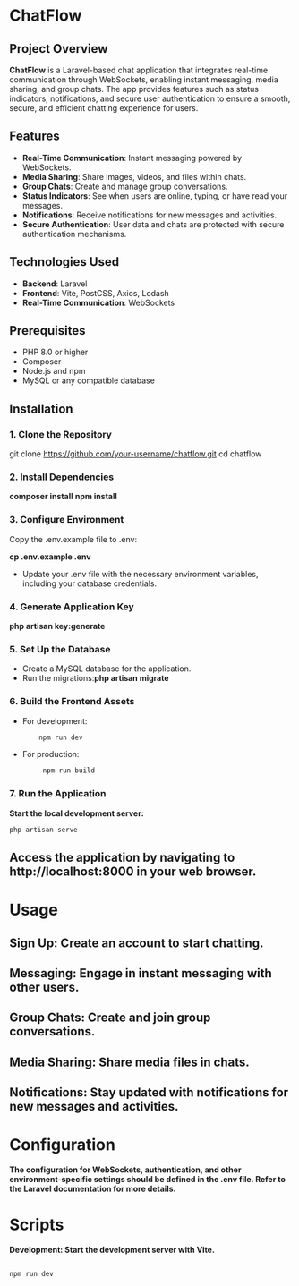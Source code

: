 # ChatFlow

## Project Overview

**ChatFlow** is a Laravel-based chat application that integrates real-time communication through WebSockets, enabling instant messaging, media sharing, and group chats. The app provides features such as status indicators, notifications, and secure user authentication to ensure a smooth, secure, and efficient chatting experience for users.

## Features

- **Real-Time Communication**: Instant messaging powered by WebSockets.
- **Media Sharing**: Share images, videos, and files within chats.
- **Group Chats**: Create and manage group conversations.
- **Status Indicators**: See when users are online, typing, or have read your messages.
- **Notifications**: Receive notifications for new messages and activities.
- **Secure Authentication**: User data and chats are protected with secure authentication mechanisms.

## Technologies Used

- **Backend**: Laravel
- **Frontend**: Vite, PostCSS, Axios, Lodash
- **Real-Time Communication**: WebSockets

## Prerequisites

- PHP 8.0 or higher
- Composer
- Node.js and npm
- MySQL or any compatible database


## Installation

### 1. Clone the Repository

git clone https://github.com/your-username/chatflow.git
cd chatflow


### 2. Install Dependencies

**composer install**
**npm install**

### 3. Configure Environment

Copy the .env.example file to .env:

**cp .env.example .env**
- Update your .env file with the necessary environment variables, including your database credentials.

### 4. Generate Application Key
**php artisan key:generate**

### 5. Set Up the Database
 - Create a MySQL database for the application.
 - Run the migrations:**php artisan migrate**

### 6. Build the Frontend Assets
 - For development:
   ```bash
       npm run dev
   ```
 - For production:
     ```bash
          npm run build
   ```


### 7. Run the Application
**Start the local development server:**

```bash
php artisan serve
```

## Access the application by navigating to **http://localhost:8000** in your web browser.

# Usage
## Sign Up: Create an account to start chatting.
## Messaging: Engage in instant messaging with other users.
## Group Chats: Create and join group conversations.
## Media Sharing: Share media files in chats.
## Notifications: Stay updated with notifications for new messages and activities.

# Configuration
**The configuration for WebSockets, authentication, and other environment-specific settings should be defined in the .env file. Refer to the Laravel documentation for more details.**

# Scripts
**Development: Start the development server with Vite.**

```bash

npm run dev
```

